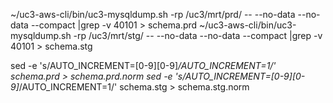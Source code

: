 ~/uc3-aws-cli/bin/uc3-mysqldump.sh -rp /uc3/mrt/prd/ -- --no-data --no-data --compact |grep -v 40101 > schema.prd
~/uc3-aws-cli/bin/uc3-mysqldump.sh -rp /uc3/mrt/stg/ -- --no-data --no-data --compact |grep -v 40101 > schema.stg

sed -e 's/AUTO_INCREMENT=[0-9][0-9]*/AUTO_INCREMENT=1/' schema.prd > schema.prd.norm
sed -e 's/AUTO_INCREMENT=[0-9][0-9]*/AUTO_INCREMENT=1/' schema.stg > schema.stg.norm
